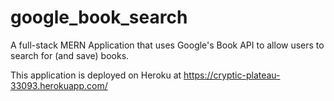# google_book_search

A full-stack MERN Application that uses Google's Book API to allow users to search for (and save) books.

This application is deployed on Heroku at https://cryptic-plateau-33093.herokuapp.com/
